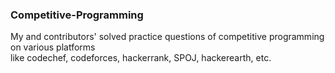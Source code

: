 ### Competitive-Programming      
      
My and contributors' solved practice questions of competitive programming on various platforms    
like codechef, codeforces, hackerrank, SPOJ, hackerearth, etc.  
     

